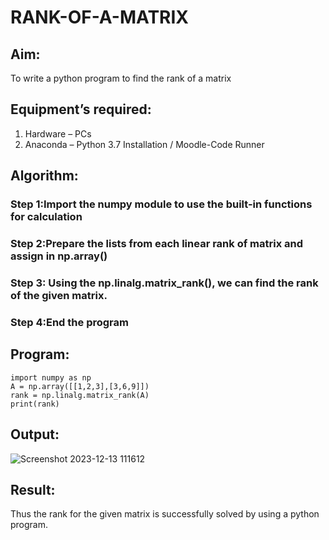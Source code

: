 # RANK-OF-A-MATRIX
## Aim:
To write a python program to find the rank of a matrix
## Equipment’s required:
1. 	Hardware – PCs
2. 	Anaconda – Python 3.7 Installation / Moodle-Code Runner
## Algorithm:
### Step 1:Import the numpy module to use the built-in functions for calculation
### Step 2:Prepare the lists from each linear rank of matrix and assign in np.array()
### Step 3: Using the np.linalg.matrix_rank(), we can find the rank of the given matrix.
### Step 4:End the program
## Program:
```
import numpy as np
A = np.array([[1,2,3],[3,6,9]])
rank = np.linalg.matrix_rank(A)
print(rank)

```
## Output:
![Screenshot 2023-12-13 111612](https://github.com/PremkumarG3/RANK-OF-A-MATRIX/assets/138955646/d0705f67-6370-4037-9484-7ecc2e522a66)

## Result:
Thus the rank for the given matrix is successfully solved by  using a python program.


